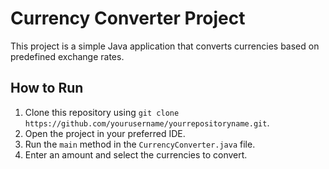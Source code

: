 # Currency Converter Project

This project is a simple Java application that converts currencies based on predefined exchange rates.

## How to Run

1. Clone this repository using `git clone https://github.com/yourusername/yourrepositoryname.git`.
2. Open the project in your preferred IDE.
3. Run the `main` method in the `CurrencyConverter.java` file.
4. Enter an amount and select the currencies to convert.
